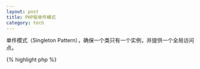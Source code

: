 ```yaml
---
layout: post
title: PHP版单件模式
category: tech
---
```

单件模式（Singleton Pattern），确保一个类只有一个实例，并提供一个全局访问点。

{% highlight php %}
<?php
/*
 * 单件模式
 * 确保一个类只有一个实例，并提供一个全局访问点。
 */

class MyClass{
	private static $MyObj;

	//创建私有并且为空的构造函数使其不能new对象
	private function __construct(){}
	
	//创建私有并且为空的克隆函数使其不能clone对象
	private function __clone(){}

	public static function getObj(){
		if (null == self::$MyObj){
			self::$MyObj = new MyClass();
		}
		return self::$MyObj;
	}
}

$MyObj = MyClass::getObj();
var_dump($MyObj);
$MyObj = MyClass::getObj();
var_dump($MyObj);
{% endhighlight %}

输出：

object(MyClass)[1]

object(MyClass)[1]
